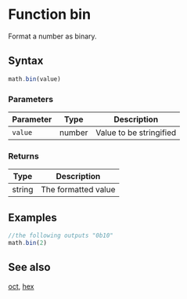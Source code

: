 <!-- Note: This file is automatically generated from source code comments. Changes made in this file will be overridden. -->

# Function bin

Format a number as binary.


## Syntax

```js
math.bin(value)
```

### Parameters

Parameter | Type | Description
--------- | ---- | -----------
`value` | number | Value to be stringified

### Returns

Type | Description
---- | -----------
string | The formatted value


## Examples

```js
//the following outputs "0b10"
math.bin(2)
```


## See also

[oct](oct.md),
[hex](hex.md)
